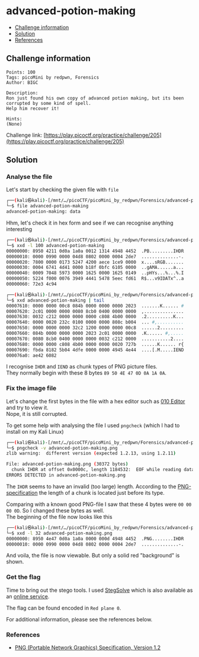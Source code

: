 # advanced-potion-making

- [Challenge information](#challenge-information)
- [Solution](#solution)
- [References](#references)

## Challenge information
```
Points: 100
Tags: picoMini by redpwn, Forensics
Author: BIGC

Description:
Ron just found his own copy of advanced potion making, but its been corrupted by some kind of spell. 
Help him recover it!

Hints:
(None)
```
Challenge link: [https://play.picoctf.org/practice/challenge/205](https://play.picoctf.org/practice/challenge/205)

## Solution

### Analyse the file

Let's start by checking the given file with `file`
```bash
┌──(kali㉿kali)-[/mnt/…/picoCTF/picoMini_by_redpwn/Forensics/advanced-potion-making]
└─$ file advanced-potion-making 
advanced-potion-making: data
```

Hhm, let's check it in hex form and see if we can recognise anything interesting
```bash
┌──(kali㉿kali)-[/mnt/…/picoCTF/picoMini_by_redpwn/Forensics/advanced-potion-making]
└─$ xxd -l 100 advanced-potion-making 
00000000: 8950 4211 0d0a 1a0a 0012 1314 4948 4452  .PB.........IHDR
00000010: 0000 0990 0000 04d8 0802 0000 0004 2de7  ..............-.
00000020: 7800 0000 0173 5247 4200 aece 1ce9 0000  x....sRGB.......
00000030: 0004 6741 4d41 0000 b18f 0bfc 6105 0000  ..gAMA......a...
00000040: 0009 7048 5973 0000 1625 0000 1625 0149  ..pHYs...%...%.I
00000050: 5224 f000 0076 3949 4441 5478 5eec fd61  R$...v9IDATx^..a
00000060: 72e3 4c94 

┌──(kali㉿kali)-[/mnt/…/picoCTF/picoMini_by_redpwn/Forensics/advanced-potion-making]
└─$ xxd advanced-potion-making | tail
00007610: 0000 0000 00c8 084b 0000 0000 0000 2023  .......K...... #
00007620: 2c01 0000 0000 0080 8cb0 0400 0000 0000  ,...............
00007630: 0032 c212 0000 0000 0000 c808 4b00 0000  .2..........K...
00007640: 0000 0020 232c 0100 0000 0000 808c b004  ... #,..........
00007650: 0000 0000 0000 32c2 1200 0000 0000 00c8  ......2.........
00007660: 084b 0000 0000 0000 2023 2c01 0000 0000  .K...... #,.....
00007670: 0080 8cb0 0400 0000 0000 0032 c212 0000  ...........2....
00007680: 0000 0000 c808 4b00 0000 0000 0020 727b  ......K...... r{
00007690: fbda 8182 5b04 4dfe 0000 0000 4945 4e44  ....[.M.....IEND
000076a0: ae42 6082  
```

I recognise `IHDR` and `IEND` as chunk types of PNG picture files.  
They normally begin with these 8 bytes `89 50 4E 47 0D 0A 1A 0A`.

### Fix the image file

Let's change the first bytes in the file with a hex editor such as [010 Editor](https://www.sweetscape.com/010editor/) and try to view it.  
Nope, it is still corrupted.

To get some help with analysing the file I used `pngcheck` (which I had to install on my Kali Linux)
```bash
┌──(kali㉿kali)-[/mnt/…/picoCTF/picoMini_by_redpwn/Forensics/advanced-potion-making]
└─$ pngcheck -v advanced-potion-making.png
zlib warning:  different version (expected 1.2.13, using 1.2.11)

File: advanced-potion-making.png (30372 bytes)
  chunk IHDR at offset 0x0000c, length 1184532:  EOF while reading data
ERRORS DETECTED in advanced-potion-making.png
```

The `IHDR` seems to have an invalid (too large) length. According to the [PNG-specification](http://www.libpng.org/pub/png/spec/1.2/PNG-Structure.html) the length of a chunk is located just before its type.  

Comparing with a known good PNG-file I saw that these 4 bytes were `00 00 00 0D`. So I changed these bytes as well.  
The beginning of the file now looks like this
```bash
┌──(kali㉿kali)-[/mnt/…/picoCTF/picoMini_by_redpwn/Forensics/advanced-potion-making]
└─$ xxd -l 32 advanced-potion-making.png 
00000000: 8950 4e47 0d0a 1a0a 0000 000d 4948 4452  .PNG........IHDR
00000010: 0000 0990 0000 04d8 0802 0000 0004 2de7  ..............-.
```

And voila, the file is now viewable. But only a solid red "background" is shown.

### Get the flag

Time to bring out the stego tools. I used [StegSolve](https://github.com/Giotino/stegsolve/releases) which is also available as an [online service](https://stegonline.georgeom.net/upload).

The flag can be found encoded in `Red plane 0`.

For additional information, please see the references below.

### References

- [PNG (Portable Network Graphics) Specification, Version 1.2](http://www.libpng.org/pub/png/spec/1.2/PNG-Structure.html)
